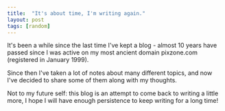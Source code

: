 ```yaml
---
title:  "It's about time, I'm writing again."
layout: post
tags: [random]
---
```


It's been a while since the last time I've kept a blog - almost 10 years have
passed since I was active on my most ancient domain pixzone.com (registered in
January 1999).

Since then I've taken a lot of notes about many different topics, and now I've
decided to share some of them along with my thoughts.

Not to my future self: this blog is an attempt to come back to writing a little
more, I hope I will have enough persistence to keep writing for a long time!

